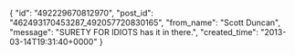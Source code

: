  {
   "id": "492229670812970",
   "post_id": "462493170453287_492057720830165",
   "from_name": "Scott Duncan",
   "message": "SURETY FOR IDIOTS has it in there.",
   "created_time": "2013-03-14T19:31:40+0000"
 }
